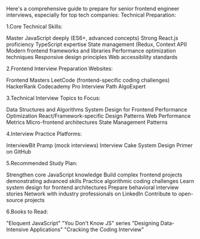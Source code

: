 Here's a comprehensive guide to prepare for senior frontend engineer interviews, especially for top tech companies:
Technical Preparation:

1.Core Technical Skills:

  Master JavaScript deeply (ES6+, advanced concepts)
  Strong React.js proficiency
  TypeScript expertise
  State management (Redux, Context API)
  Modern frontend frameworks and libraries
  Performance optimization techniques
  Responsive design principles
  Web accessibility standards

2.Frontend Interview Preparation Websites:

  Frontend Masters
  LeetCode (frontend-specific coding challenges)
  HackerRank
  Codecademy Pro Interview Path
  AlgoExpert

3.Technical Interview Topics to Focus:

  Data Structures and Algorithms
  System Design for Frontend
  Performance Optimization
  React/Framework-specific Design Patterns
  Web Performance Metrics
  Micro-frontend architectures
  State Management Patterns


4.Interview Practice Platforms:
  
  InterviewBit
  Pramp (mock interviews)
  Interview Cake
  System Design Primer on GitHub

5.Recommended Study Plan:

  Strengthen core JavaScript knowledge
  Build complex frontend projects demonstrating advanced skills
  Practice algorithmic coding challenges
  Learn system design for frontend architectures
  Prepare behavioral interview stories
  Network with industry professionals on LinkedIn
  Contribute to open-source projects


6.Books to Read:

  "Eloquent JavaScript"
  "You Don't Know JS" series
  "Designing Data-Intensive Applications"
  "Cracking the Coding Interview"
